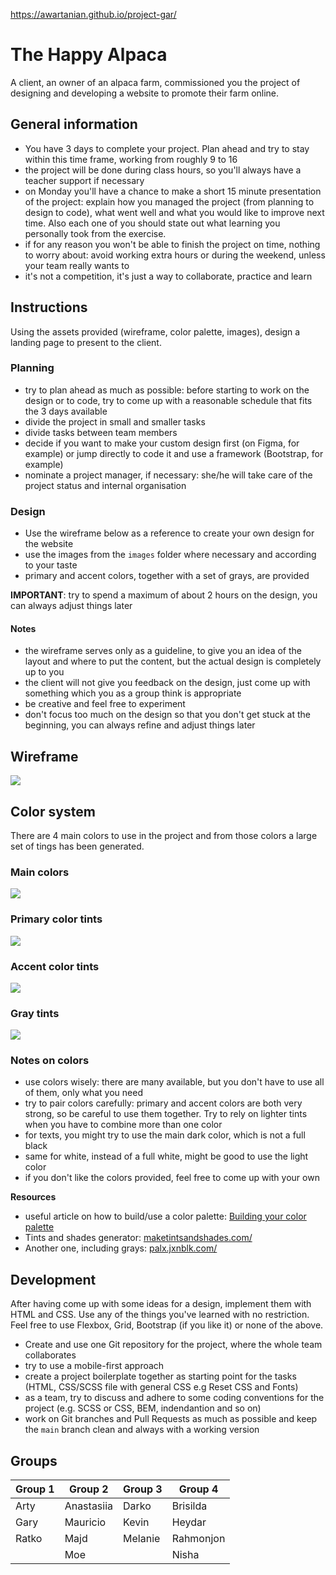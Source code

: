 https://awartanian.github.io/project-gar/

# The Happy Alpaca

A client, an owner of an alpaca farm, commissioned you the project of designing
and developing a website to promote their farm online.

## General information

- You have 3 days to complete your project. Plan ahead and try to stay within this time frame,
  working from roughly 9 to 16
- the project will be done during class hours, so you'll always have a teacher
  support if necessary
- on Monday you'll have a chance to make a short 15 minute presentation of the project: explain how you managed the project (from planning to design to code), what went well and what you would like to improve next time. Also each one of you should state out what learning you personally took from the exercise.
- if for any reason you won't be able to finish the project on time, nothing to
  worry about: avoid working extra hours or during the weekend, unless your team
  really wants to
- it's not a competition, it's just a way to collaborate, practice and learn


## Instructions

Using the assets provided (wireframe, color palette, images), design a landing page to present to the client.

### Planning

- try to plan ahead as much as possible: before starting to work on the design
  or to code, try to come up with a reasonable schedule that fits the 3 days
  available
- divide the project in small and smaller tasks
- divide tasks between team members
- decide if you want to make your custom design first (on Figma, for example) or
  jump directly to code it and use a framework (Bootstrap, for example)
- nominate a project manager, if necessary: she/he will take care of the project
  status and internal organisation

### Design

- Use the wireframe below as a reference to create your own design for the website
- use the images from the `images` folder where necessary and according to your taste
- primary and accent colors, together with a set of grays, are provided

**IMPORTANT**: try to spend a maximum of about 2 hours on the design, you can always adjust
things later

#### Notes
- the wireframe serves only as a guideline, to give you an idea of the layout and where to put the content, but the actual design is completely up to you
- the client will not give you feedback on the design, just come up with something which you as a group think is appropriate
- be creative and feel free to experiment
- don't focus too much on the design so that you don't get stuck at the beginning, you can always refine and
  adjust things later

## Wireframe
![](wireframe/wireframe.png)

## Color system

There are 4 main colors to use in the project and from those colors a large set
of tings has been generated.


### Main colors

![](wireframe/colors.png)

### Primary color tints
![](wireframe/alpaca-colors-primary.png)

### Accent color tints
![](wireframe/alpaca-colors-accent.png)

### Gray tints
![](wireframe/alpaca-colors-gray.png)

### Notes on colors

- use colors wisely: there are many available, but you don't have to use all
  of them, only what you need
- try to pair colors carefully: primary and accent colors are both very strong,
  so be careful to use them together. Try to rely on lighter tints when you have
  to combine more than one color
- for texts, you might try to use the main dark color, which is not a full
  black
- same for white, instead of a full white, might be good to use the light color
- if you don't like the colors provided, feel free to come up with your own

**Resources**

- useful article on how to build/use a color palette: [Building your color palette](https://refactoringui.com/previews/building-your-color-palette/)
- Tints and shades generator: [maketintsandshades.com/](https://maketintsandshades.com/)
- Another one, including grays: [palx.jxnblk.com/](https://palx.jxnblk.com/)

## Development

After having come up with some ideas for a design, implement them with HTML and
CSS. Use any of the things you've learned with no restriction. Feel free to use
Flexbox, Grid, Bootstrap (if you like it) or none of the above.

- Create and use one Git repository for the project, where the whole team
  collaborates
- try to use a mobile-first approach
- create a project boilerplate together as starting point for the tasks (HTML, CSS/SCSS file with general CSS e.g Reset CSS and Fonts) 
- as a team, try to discuss and adhere to some coding conventions for the project (e.g. SCSS or CSS, BEM, indendantion and so on)
- work on Git branches and Pull Requests as much as possible and keep the `main` branch clean and
  always with a working version


## Groups

| Group 1 | Group 2    | Group 3 | Group 4  |
| ------- | -------    | ------- | -------  |
| Arty    | Anastasiia | Darko   | Brisilda |
| Gary    | Mauricio   | Kevin   | Heydar   |
| Ratko   | Majd       | Melanie | Rahmonjon|
|         | Moe        |         | Nisha    |

